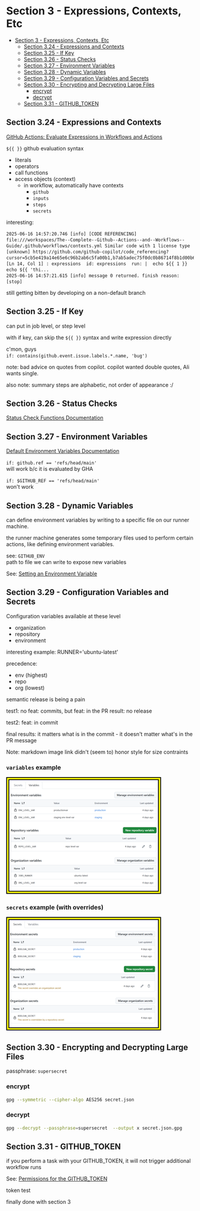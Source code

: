 # Section 3 - Expressions, Contexts, Etc

<!-- markdownlint-disable MD007 -->
<!--ts-->
* [Section 3 - Expressions, Contexts, Etc](#section-3---expressions-contexts-etc)
   * [Section 3.24 - Expressions and Contexts](#section-324---expressions-and-contexts)
   * [Section 3.25 - If Key](#section-325---if-key)
   * [Section 3.26 - Status Checks](#section-326---status-checks)
   * [Section 3.27 - Environment Variables](#section-327---environment-variables)
   * [Section 3.28 - Dynamic Variables](#section-328---dynamic-variables)
   * [Section 3.29 - Configuration Variables and Secrets](#section-329---configuration-variables-and-secrets)
   * [Section 3.30 - Encrypting and Decrypting Large Files](#section-330---encrypting-and-decrypting-large-files)
      * [encrypt](#encrypt)
      * [decrypt](#decrypt)
   * [Section 3.31 - GITHUB_TOKEN](#section-331---github_token)
<!--te-->
<!-- markdownlint-enable MD007 -->

## Section 3.24 - Expressions and Contexts

[GitHub Actions: Evaluate Expressions in Workflows and Actions](https://docs.github.com/en/actions/writing-workflows/choosing-what-your-workflow-does/evaluate-expressions-in-workflows-and-actions)

`${{ }}` github evaluation syntax

* literals
* operators
* call functions
* access objects (context)
  * in workflow, automatically have contexts
    * `github`
    * `inputs`
    * `steps`
    * `secrets`

interesting:

```text
2025-06-16 14:57:20.746 [info] [CODE REFERENCING] file:///workspaces/The--Complete--Github--Actions--and--Workflows--Guide/.github/workflows/contexts.yml Similar code with 1 license type [unknown] https://github.com/github-copilot/code_referencing?cursor=5cb5e419a14e65e6c96b2ab6c5fa00b1,b7ab5adec75f0dc0b86714f8b1d00b6c,c8bbb24d37511c74f4d74aa68847288d,d525b03807e6a4bbc80554887e9e6a8a,d99eb69a719e3820bb2e41fecf5dcf5a,f54ac7ac4f74ec3e9eb816a2f0b03d1a,fc7b55ff91b7ecf5896399f5807e505d&editor=vscode [Ln 14, Col 1] : expressions  id: expressions  run: |  echo ${{ 1 }}  echo ${{ 'thi...
2025-06-16 14:57:21.615 [info] message 0 returned. finish reason: [stop]
```

still getting bitten by developing on a non-default branch

## Section 3.25 - If Key

can put in job level, or step level

with if key, can skip the `${{ }}` syntax and write expression directly

c'mon, guys  
  `if: contains(github.event.issue.labels.*.name, 'bug')`

note: bad advice on quotes from copilot.  copilot wanted double quotes, Ali wants single.

also note: summary steps are alphabetic, not order of appearance :/

## Section 3.26 - Status Checks

[Status Check Functions Documentation](https://docs.github.com/en/actions/writing-workflows/choosing-what-your-workflow-does/evaluate-expressions-in-workflows-and-actions#status-check-functions)

## Section 3.27 - Environment Variables

[Default Environment Variables Documentation](https://docs.github.com/en/actions/writing-workflows/choosing-what-your-workflow-does/store-information-in-variables#default-environment-variables)

`if: github.ref == 'refs/head/main'`  
will work b/c it is evaluated by GHA

`if: $GITHUB_REF == 'refs/head/main'`  
won't work

## Section 3.28 - Dynamic Variables

can define environment variables by writing to a specific file on our runner machine.

the runner machine generates some temporary files used to perform certain actions, like defining environment variables.

see: `GITHUB_ENV`  
path to file we can write to expose new variables

See: [Setting an Environment Variable](https://docs.github.com/en/actions/writing-workflows/choosing-what-your-workflow-does/workflow-commands-for-github-actions#setting-an-environment-variable)

## Section 3.29 - Configuration Variables and Secrets

Configuration variables available at these level

* organization
* repository
* environment

interesting example: RUNNER='ubuntu-latest'

precedence:

* env (highest)
* repo
* org (lowest)

semantic release is being a pain

test1: no feat: commits, but feat: in the PR
result: no release

test2: feat: in commit

final results: it matters what is in the commit - it doesn't matter what's in the PR message

Note: markdown image link didn't (seem to) honor style for size contraints

### `variables` example

[![Variables Example](variables-400x400.png)](variables.png)

### `secrets` example (with overrides)

[![Secrets Example](secrets-400x400.png)](secrets.png)

## Section 3.30 - Encrypting and Decrypting Large Files

passphrase: `supersecret`

### encrypt

```bash
gpg --symmetric --cipher-algo AES256 secret.json
```

### decrypt

```bash
gpg --decrypt --passphrase=supersecret  --output x secret.json.gpg
```

## Section 3.31 - GITHUB_TOKEN

if you perform a task with your GITHUB_TOKEN, it will not trigger additional workflow runs

See: [Permissions for the GITHUB_TOKEN](https://docs.github.com/en/actions/how-tos/security-for-github-actions/security-guides/automatic-token-authentication#permissions-for-the-github_token)

token test

finally done with section 3

